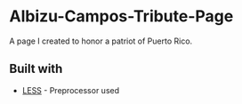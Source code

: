 # Albizu-Campos-Tribute-Page
A page I created to honor a patriot of Puerto Rico. 

## Built with 

* [LESS](http://lesscss.org/#) - Preprocessor used
